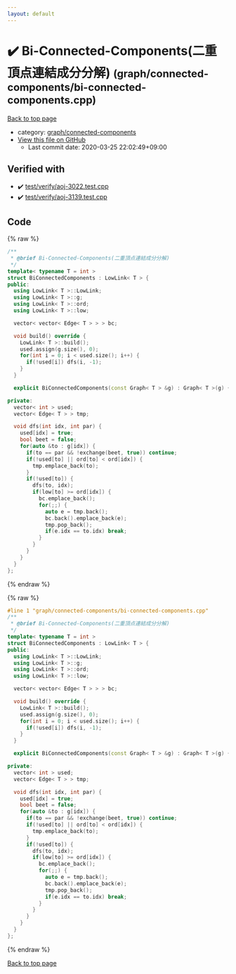 ```yaml
---
layout: default
---
```


<!-- mathjax config similar to math.stackexchange -->
<script type="text/javascript" async
  src="https://cdnjs.cloudflare.com/ajax/libs/mathjax/2.7.5/MathJax.js?config=TeX-MML-AM_CHTML">
</script>
<script type="text/x-mathjax-config">
  MathJax.Hub.Config({
    TeX: { equationNumbers: { autoNumber: "AMS" }},
    tex2jax: {
      inlineMath: [ ['$','$'] ],
      processEscapes: true
    },
    "HTML-CSS": { matchFontHeight: false },
    displayAlign: "left",
    displayIndent: "2em"
  });
</script>

<script type="text/javascript" src="https://cdnjs.cloudflare.com/ajax/libs/jquery/3.4.1/jquery.min.js"></script>
<script src="https://cdn.jsdelivr.net/npm/jquery-balloon-js@1.1.2/jquery.balloon.min.js" integrity="sha256-ZEYs9VrgAeNuPvs15E39OsyOJaIkXEEt10fzxJ20+2I=" crossorigin="anonymous"></script>
<script type="text/javascript" src="../../../assets/js/copy-button.js"></script>
<link rel="stylesheet" href="../../../assets/css/copy-button.css" />


# :heavy_check_mark: Bi-Connected-Components(二重頂点連結成分分解) <small>(graph/connected-components/bi-connected-components.cpp)</small>

<a href="../../../index.html">Back to top page</a>

* category: <a href="../../../index.html#3a7c46e10de1b2cce1293b2074b86f0a">graph/connected-components</a>
* <a href="{{ site.github.repository_url }}/blob/master/graph/connected-components/bi-connected-components.cpp">View this file on GitHub</a>
    - Last commit date: 2020-03-25 22:02:49+09:00




## Verified with

* :heavy_check_mark: <a href="../../../verify/test/verify/aoj-3022.test.cpp.html">test/verify/aoj-3022.test.cpp</a>
* :heavy_check_mark: <a href="../../../verify/test/verify/aoj-3139.test.cpp.html">test/verify/aoj-3139.test.cpp</a>


## Code

<a id="unbundled"></a>
{% raw %}
```cpp
/**
 * @brief Bi-Connected-Components(二重頂点連結成分分解)
 */
template< typename T = int >
struct BiConnectedComponents : LowLink< T > {
public:
  using LowLink< T >::LowLink;
  using LowLink< T >::g;
  using LowLink< T >::ord;
  using LowLink< T >::low;

  vector< vector< Edge< T > > > bc;

  void build() override {
    LowLink< T >::build();
    used.assign(g.size(), 0);
    for(int i = 0; i < used.size(); i++) {
      if(!used[i]) dfs(i, -1);
    }
  }

  explicit BiConnectedComponents(const Graph< T > &g) : Graph< T >(g) {}

private:
  vector< int > used;
  vector< Edge< T > > tmp;

  void dfs(int idx, int par) {
    used[idx] = true;
    bool beet = false;
    for(auto &to : g[idx]) {
      if(to == par && !exchange(beet, true)) continue;
      if(!used[to] || ord[to] < ord[idx]) {
        tmp.emplace_back(to);
      }
      if(!used[to]) {
        dfs(to, idx);
        if(low[to] >= ord[idx]) {
          bc.emplace_back();
          for(;;) {
            auto e = tmp.back();
            bc.back().emplace_back(e);
            tmp.pop_back();
            if(e.idx == to.idx) break;
          }
        }
      }
    }
  }
};

```
{% endraw %}

<a id="bundled"></a>
{% raw %}
```cpp
#line 1 "graph/connected-components/bi-connected-components.cpp"
/**
 * @brief Bi-Connected-Components(二重頂点連結成分分解)
 */
template< typename T = int >
struct BiConnectedComponents : LowLink< T > {
public:
  using LowLink< T >::LowLink;
  using LowLink< T >::g;
  using LowLink< T >::ord;
  using LowLink< T >::low;

  vector< vector< Edge< T > > > bc;

  void build() override {
    LowLink< T >::build();
    used.assign(g.size(), 0);
    for(int i = 0; i < used.size(); i++) {
      if(!used[i]) dfs(i, -1);
    }
  }

  explicit BiConnectedComponents(const Graph< T > &g) : Graph< T >(g) {}

private:
  vector< int > used;
  vector< Edge< T > > tmp;

  void dfs(int idx, int par) {
    used[idx] = true;
    bool beet = false;
    for(auto &to : g[idx]) {
      if(to == par && !exchange(beet, true)) continue;
      if(!used[to] || ord[to] < ord[idx]) {
        tmp.emplace_back(to);
      }
      if(!used[to]) {
        dfs(to, idx);
        if(low[to] >= ord[idx]) {
          bc.emplace_back();
          for(;;) {
            auto e = tmp.back();
            bc.back().emplace_back(e);
            tmp.pop_back();
            if(e.idx == to.idx) break;
          }
        }
      }
    }
  }
};

```
{% endraw %}

<a href="../../../index.html">Back to top page</a>

